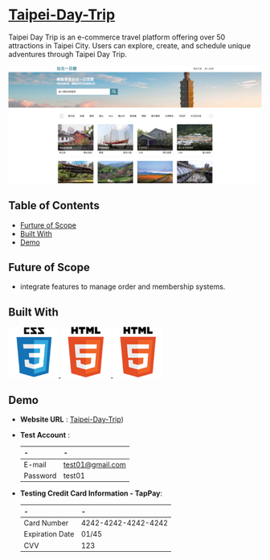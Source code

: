 # [Taipei-Day-Trip](http://44.196.136.245:3000/)

Taipei Day Trip is an e-commerce travel platform offering over 50 attractions in Taipei City. Users can explore, create, and schedule unique adventures through Taipei Day Trip. 

 ![image](https://github.com/j22868706/taipeiDayTrip/blob/main/demo/desktop.png)

## Table of Contents

 - [Furture of Scope](#future_scope)
 - [Built With](#built_with)
 - [Demo](#demo)

## Future of Scope <a name= "future_scope"></a>
 - integrate features to manage order and membership systems.

## Built With
<a href="https://example.com/css">
  <img src="https://raw.githubusercontent.com/github/explore/80688e429a7d4ef2fca1e82350fe8e3517d3494d/topics/css/css.png" alt="CSS" width="100">
</a>
<a href="https://example.com/html">
  <img src="https://raw.githubusercontent.com/github/explore/80688e429a7d4ef2fca1e82350fe8e3517d3494d/topics/html/html.png" alt="HTML" width="100">
</a>
<a href="https://example.com/js">
  <img src="https://raw.githubusercontent.com/github/explore/80688e429a7d4ef2fca1e82350fe8e3517d3494d/topics/html/html.png" alt="javascript" width="100">
</a>



## Demo <a name = "demo"></a>
* **Website URL** : [Taipei-Day-Trip](http://44.196.136.245:3000/))
* **Test Account** : 

  |-|-|
  | ------ | ------ |
  | E-mail | test01@gmail.com |
  | Password | test01 |
* **Testing Credit Card Information - TapPay**:

  |-|-|
  | ------ | ------ |
  | Card Number | 4242-4242-4242-4242 |
  | Expiration Date | 01/45 |
  | CVV | 123 |

